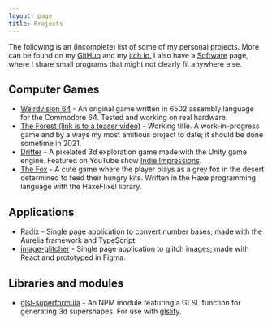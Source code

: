```yaml
---
layout: page
title: Projects
---
```


The following is an (incomplete) list of some of my personal projects. More can be found on my [GitHub](https://github.com/Softwave) and my [itch.io.](https://softwave.itch.io/) I also have a [Software](https://www.s0ftwave.com/software/) page, where I share small programs that might not clearly fit anywhere else.

## Computer Games

- [Weirdvision 64](https://softwave.itch.io/weirdvision-64) - An original game written in 6502 assembly language for the Commodore 64. Tested and working on real hardware.
- [The Forest (link is to a teaser video)](https://www.youtube.com/watch?v=bRkSEWZPY-E) - Working title. A work-in-progress game and by a ways my most amitious project to date; it should be done sometime in 2021.
- [Drifter](https://softwave.itch.io/drifter) - A pixelated 3d exploration game made with the Unity game engine. Featured on YouTube show [Indie Impressions](https://www.youtube.com/watch?v=5CsT9GJ7l4M).
- [The Fox](https://softwave.itch.io/the-fox) - A cute game where the player plays as a grey fox in the desert determined to feed their hungry kits. Written in the Haxe programming language with the HaxeFlixel library.

## Applications

- [Radix](http://www.s0ftwave.com/radix-app/) - Single page application to convert number bases; made with the Aurelia framework and TypeScript.
- [image-glitcher](http://www.s0ftwave.com/image-glitcher/) - Single page application to glitch images; made with React and prototyped in Figma.

## Libraries and modules

- [glsl-superformula](https://www.npmjs.com/package/glsl-superformula) - An NPM module featuring a GLSL function for generating 3d supershapes. For use with [glslify](https://www.npmjs.com/package/glslify).
